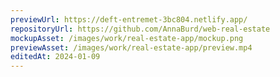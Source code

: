 ```yaml
---
previewUrl: https://deft-entremet-3bc804.netlify.app/
repositoryUrl: https://github.com/AnnaBurd/web-real-estate
mockupAsset: /images/work/real-estate-app/mockup.png
previewAsset: /images/work/real-estate-app/preview.mp4
editedAt: 2024-01-09
---
```

